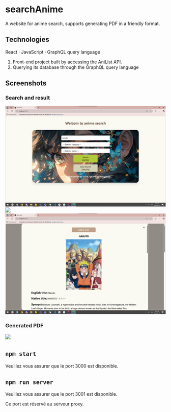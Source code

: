 # searchAnime
A website for anime search, supports generating PDF in a friendly format.


## Technologies ##
React · JavaScript · GraphQL query language

1. Front-end project built by accessing the AniList API.
1. Querying its database through the GraphQL query language

## Screenshots ##

### Search and result ###
![](images/welcome.png)
![](search-result/.png)
![](images/anime-details.png)

### Generated PDF ###
![](generatedPDF/.png)


## `npm start` ##

Veuillez vous assurer que le port 3000 est disponible.


## `npm run server` ##
Veuillez vous assurer que le port 3001 est disponible.

Ce port est réservé au serveur proxy.
